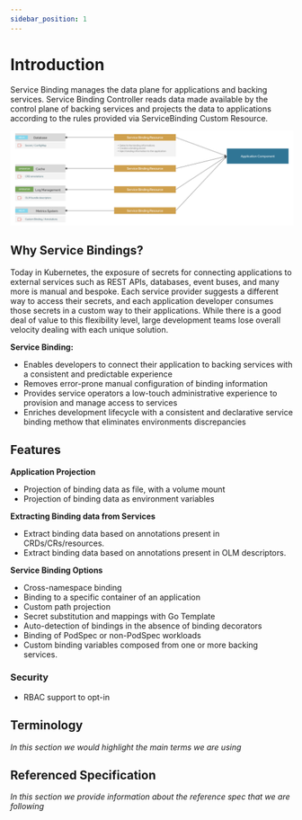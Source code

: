 ```yaml
---
sidebar_position: 1
---
```


# Introduction

Service Binding manages the data plane for applications and backing services. Service Binding Controller reads data made available by the control plane of backing services and projects the data to applications according to the rules provided via ServiceBinding Custom Resource.

![service-binding-intro](/img/docs/intro-bindings.png)


## Why Service Bindings?

Today in Kubernetes, the exposure of secrets for connecting applications to external services such as REST APIs, databases, event buses, and many more is manual and bespoke. Each service provider suggests a different way to access their secrets, and each application developer consumes those secrets in a custom way to their applications. While there is a good deal of value to this flexibility level, large development teams lose overall velocity dealing with each unique solution.

**Service Binding:**
- Enables developers to connect their application to backing services with a consistent and predictable experience
- Removes error-prone manual configuration of binding information
- Provides service operators a low-touch administrative experience to provision and manage access to services
- Enriches development lifecycle with a consistent and declarative service binding methow that eliminates environments discrepancies

## Features

**Application Projection**

- Projection of binding data as file, with a volume mount
- Projection of binding data as environment variables 

**Extracting Binding data from Services**

- Extract binding data based on annotations present in CRDs/CRs/resources.
- Extract binding data based on annotations present in OLM descriptors.

**Service Binding Options**

- Cross-namespace binding
- Binding to a specific container of an application
- Custom path projection
- Secret substitution and mappings with Go Template 
- Auto-detection of bindings in the absence of binding decorators
- Binding of PodSpec or non-PodSpec workloads
- Custom binding variables composed from one or more backing services.

### Security

- RBAC support to opt-in 

## Terminology

_In this section we would highlight the main terms we are using_

## Referenced Specification

_In this section we provide information about the reference spec that we are following_


